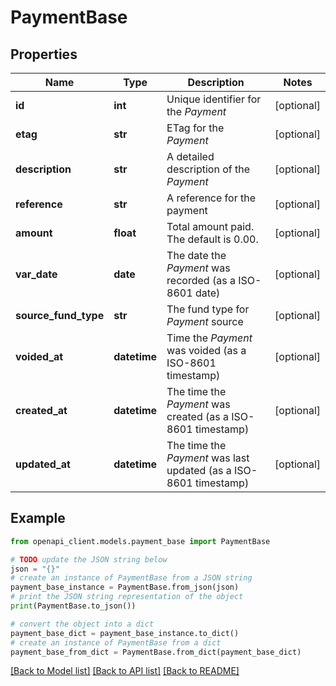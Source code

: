 # PaymentBase


## Properties

Name | Type | Description | Notes
------------ | ------------- | ------------- | -------------
**id** | **int** | Unique identifier for the *Payment* | [optional] 
**etag** | **str** | ETag for the *Payment* | [optional] 
**description** | **str** | A detailed description of the *Payment* | [optional] 
**reference** | **str** | A reference for the payment | [optional] 
**amount** | **float** | Total amount paid. The default is 0.00. | [optional] 
**var_date** | **date** | The date the *Payment* was recorded (as a ISO-8601 date) | [optional] 
**source_fund_type** | **str** | The fund type for *Payment* source | [optional] 
**voided_at** | **datetime** | Time the *Payment* was voided (as a ISO-8601 timestamp) | [optional] 
**created_at** | **datetime** | The time the *Payment* was created (as a ISO-8601 timestamp) | [optional] 
**updated_at** | **datetime** | The time the *Payment* was last updated (as a ISO-8601 timestamp) | [optional] 

## Example

```python
from openapi_client.models.payment_base import PaymentBase

# TODO update the JSON string below
json = "{}"
# create an instance of PaymentBase from a JSON string
payment_base_instance = PaymentBase.from_json(json)
# print the JSON string representation of the object
print(PaymentBase.to_json())

# convert the object into a dict
payment_base_dict = payment_base_instance.to_dict()
# create an instance of PaymentBase from a dict
payment_base_from_dict = PaymentBase.from_dict(payment_base_dict)
```
[[Back to Model list]](../README.md#documentation-for-models) [[Back to API list]](../README.md#documentation-for-api-endpoints) [[Back to README]](../README.md)


